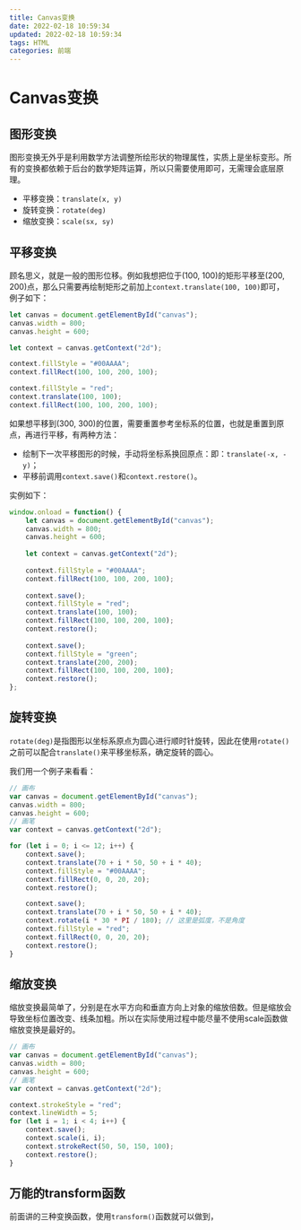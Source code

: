 ```yaml
---
title: Canvas变换
date: 2022-02-18 10:59:34
updated: 2022-02-18 10:59:34
tags: HTML
categories: 前端
---
```


# Canvas变换

## 图形变换

图形变换无外乎是利用数学方法调整所绘形状的物理属性，实质上是坐标变形。所有的变换都依赖于后台的数学矩阵运算，所以只需要使用即可，无需理会底层原理。

- 平移变换：`translate(x, y)`
- 旋转变换：`rotate(deg)`
- 缩放变换：`scale(sx, sy)`

## 平移变换

顾名思义，就是一般的图形位移。例如我想把位于(100, 100)的矩形平移至(200, 200)点，那么只需要再绘制矩形之前加上`context.translate(100, 100)`即可，例子如下：

```javascript
let canvas = document.getElementById("canvas");
canvas.width = 800;
canvas.height = 600;

let context = canvas.getContext("2d");

context.fillStyle = "#00AAAA";
context.fillRect(100, 100, 200, 100);

context.fillStyle = "red";
context.translate(100, 100);
context.fillRect(100, 100, 200, 100);
```

如果想平移到(300, 300)的位置，需要重置参考坐标系的位置，也就是重置到原点，再进行平移，有两种方法：

- 绘制下一次平移图形的时候，手动将坐标系换回原点：即：`translate(-x, -y)`；
- 平移前调用`context.save()`和`context.restore()`。

实例如下：

```javascript
window.onload = function() {
    let canvas = document.getElementById("canvas");
    canvas.width = 800;
    canvas.height = 600;
    
    let context = canvas.getContext("2d");
    
    context.fillStyle = "#00AAAA";
    context.fillRect(100, 100, 200, 100);
    
    context.save();
    context.fillStyle = "red";
    context.translate(100, 100);
    context.fillRect(100, 100, 200, 100);
    context.restore();
    
    context.save();
    context.fillStyle = "green";
    context.translate(200, 200);
    context.fillRect(100, 100, 200, 100);
    context.restore();
};
```

## 旋转变换

`rotate(deg)`是指图形以坐标系原点为圆心进行顺时针旋转，因此在使用`rotate()`之前可以配合`translate()`来平移坐标系，确定旋转的圆心。

我们用一个例子来看看：

```javascript
// 画布
var canvas = document.getElementById("canvas");
canvas.width = 800;
canvas.height = 600;
// 画笔
var context = canvas.getContext("2d");

for (let i = 0; i <= 12; i++) {
    context.save();
    context.translate(70 + i * 50, 50 + i * 40);
    context.fillStyle = "#00AAAA";
    context.fillRect(0, 0, 20, 20);
    context.restore();

    context.save();
    context.translate(70 + i * 50, 50 + i * 40);
    context.rotate(i * 30 * PI / 180); // 这里是弧度，不是角度
    context.fillStyle = "red";
    context.fillRect(0, 0, 20, 20);
    context.restore();
}
```

## 缩放变换

缩放变换最简单了，分别是在水平方向和垂直方向上对象的缩放倍数。但是缩放会导致坐标位置改变、线条加粗。所以在实际使用过程中能尽量不使用scale函数做缩放变换是最好的。

```javascript
// 画布
var canvas = document.getElementById("canvas");
canvas.width = 800;
canvas.height = 600;
// 画笔
var context = canvas.getContext("2d");

context.strokeStyle = "red";
context.lineWidth = 5;
for (let i = 1; i < 4; i++) {
    context.save();
    context.scale(i, i);
    context.strokeRect(50, 50, 150, 100);
    context.restore();
}
```

## 万能的transform函数

前面讲的三种变换函数，使用`transform()`函数就可以做到，
